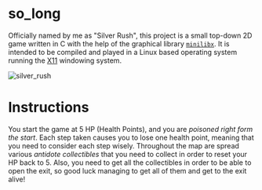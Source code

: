 # so_long

Officially named by me as "Silver Rush", this project is a small top-down 2D game written in C with the help of the graphical library [`minilibx`](https://github.com/42Paris/minilibx-linux).
It is intended to be compiled and played in a Linux based operating system running the [X11](https://x.org/wiki/) windowing system.

![silver_rush](https://user-images.githubusercontent.com/96696321/227514417-80b6ec27-3070-4724-8d5a-3183a0426936.gif)

# Instructions

You start the game at 5 HP (Health Points), and you are *poisoned right form the start*. Each step taken causes you to lose one health point, meaning that you need to consider each step wisely. Throughout the map are spread various *antidote collectibles* that you need to collect in order to reset your HP back to 5. Also, you need to get all the collectibles in order to be able to open the exit, so good luck managing to get all of them and get to the exit alive!
